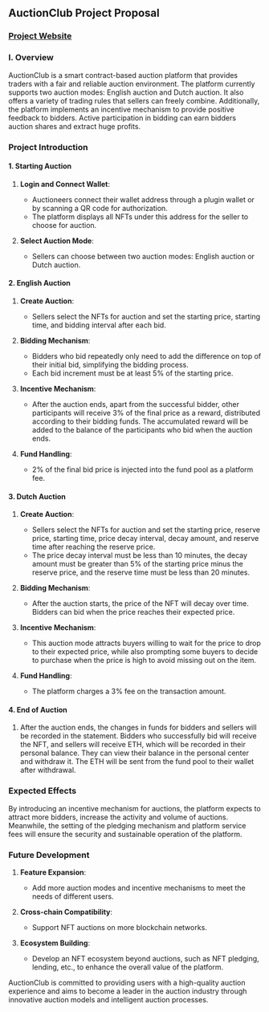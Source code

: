 ## AuctionClub Project Proposal
### [Project Website](https://auctionclub.github.io/auction_frontend/)
### I. Overview

AuctionClub is a smart contract-based auction platform that provides traders with a fair and reliable auction environment. The platform currently supports two auction modes: English auction and Dutch auction. It also offers a variety of trading rules that sellers can freely combine. Additionally, the platform implements an incentive mechanism to provide positive feedback to bidders. Active participation in bidding can earn bidders auction shares and extract huge profits.

### Project Introduction
#### 1. Starting Auction

1. **Login and Connect Wallet**:
   - Auctioneers connect their wallet address through a plugin wallet or by scanning a QR code for authorization.
   - The platform displays all NFTs under this address for the seller to choose for auction.

2. **Select Auction Mode**:
   - Sellers can choose between two auction modes: English auction or Dutch auction.

#### 2. English Auction

1. **Create Auction**:
   - Sellers select the NFTs for auction and set the starting price, starting time, and bidding interval after each bid.

2. **Bidding Mechanism**:
   - Bidders who bid repeatedly only need to add the difference on top of their initial bid, simplifying the bidding process.
   - Each bid increment must be at least 5% of the starting price.

3. **Incentive Mechanism**:
   - After the auction ends, apart from the successful bidder, other participants will receive 3% of the final price as a reward, distributed according to their bidding funds. The accumulated reward will be added to the balance of the participants who bid when the auction ends.

4. **Fund Handling**:
   - 2% of the final bid price is injected into the fund pool as a platform fee.

#### 3. Dutch Auction

1. **Create Auction**:
   - Sellers select the NFTs for auction and set the starting price, reserve price, starting time, price decay interval, decay amount, and reserve time after reaching the reserve price.
   - The price decay interval must be less than 10 minutes, the decay amount must be greater than 5% of the starting price minus the reserve price, and the reserve time must be less than 20 minutes.

2. **Bidding Mechanism**:
   - After the auction starts, the price of the NFT will decay over time. Bidders can bid when the price reaches their expected price.

3. **Incentive Mechanism**:
   - This auction mode attracts buyers willing to wait for the price to drop to their expected price, while also prompting some buyers to decide to purchase when the price is high to avoid missing out on the item.

4. **Fund Handling**:
   - The platform charges a 3% fee on the transaction amount.

#### 4. End of Auction

1. After the auction ends, the changes in funds for bidders and sellers will be recorded in the statement. Bidders who successfully bid will receive the NFT, and sellers will receive ETH, which will be recorded in their personal balance. They can view their balance in the personal center and withdraw it. The ETH will be sent from the fund pool to their wallet after withdrawal.

### Expected Effects

By introducing an incentive mechanism for auctions, the platform expects to attract more bidders, increase the activity and volume of auctions. Meanwhile, the setting of the pledging mechanism and platform service fees will ensure the security and sustainable operation of the platform.

### Future Development

1. **Feature Expansion**:
   - Add more auction modes and incentive mechanisms to meet the needs of different users.

2. **Cross-chain Compatibility**:
   - Support NFT auctions on more blockchain networks.

3. **Ecosystem Building**:
   - Develop an NFT ecosystem beyond auctions, such as NFT pledging, lending, etc., to enhance the overall value of the platform.

AuctionClub is committed to providing users with a high-quality auction experience and aims to become a leader in the auction industry through innovative auction models and intelligent auction processes.
